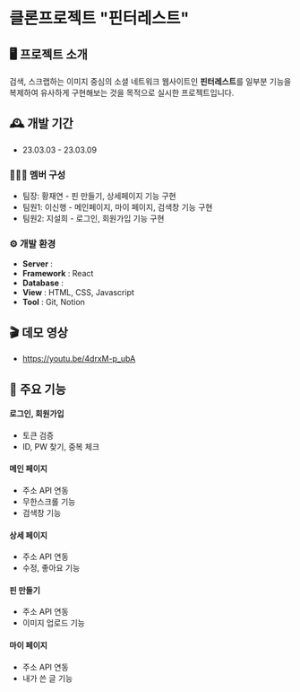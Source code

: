 # 클론프로젝트 "핀터레스트" 
## 🖥️ 프로젝트 소개
검색, 스크랩하는 이미지 중심의 소셜 네트워크 웹사이트인 **핀터레스트**를 
일부분 기능을 복제하여 유사하게 구현해보는 것을 목적으로 실시한 프로젝트입니다.
<br>

## 🕰️ 개발 기간
* 23.03.03 - 23.03.09

### 🧑‍🤝‍🧑 멤버 구성
- 팀장: 황재연 - 핀 만들기, 상세페이지 기능 구현
- 팀원1: 이신행 - 메인페이지, 마이 페이지, 검색창 기능 구현
- 팀원2: 지설희 - 로그인, 회원가입 기능 구현

### ⚙️ 개발 환경
- **Server** : 
- **Framework** : React
- **Database** :
- **View** : HTML, CSS, Javascript
- **Tool** : Git, Notion

## 🎬 데모 영상
* https://youtu.be/4drxM-p_ubA

## 📌 주요 기능
#### 로그인, 회원가입
- 토큰 검증
- ID, PW 찾기, 중복 체크
#### 메인 페이지
- 주소 API 연동
- 무한스크롤 기능
- 검색창 기능
#### 상세 페이지
- 주소 API 연동
- 수정, 좋아요 기능
#### 핀 만들기
- 주소 API 연동
- 이미지 업로드 기능
#### 마이 페이지
- 주소 API 연동
- 내가 쓴 글 기능
